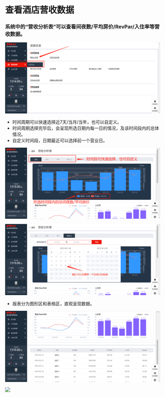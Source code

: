 # 查看酒店营收数据

### 系统中的“营收分析表”可以查看间夜数/平均房价/RevPar/入住率等营收数据。

![](../../../.gitbook/assets/image%20%28105%29.png)

* 时间周期可以快速选择近7天/当月/当年，也可以自定义。 
* 时间周期选择完毕后，会呈现所选日期内每一日的情况，及该时间段内的总体情况。 
* 自定义时间段，日期最近可以选择前一个营业日。

![](../../../.gitbook/assets/image%20%28590%29.png)

![](../../../.gitbook/assets/image%20%28245%29.png)

* 报表分为图形区和表格区，直观呈现数据。

![](../../../.gitbook/assets/image%20%28349%29.png)

![](https://uploader.shimo.im/f/eufzZCdoLaI108MW.png!thumbnail)



